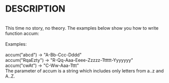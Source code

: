 # DESCRIPTION

<br>
This time no story, no theory. The examples below show you how to write function accum:
<br><br>
Examples:
<br><br>
accum("abcd") -> "A-Bb-Ccc-Dddd"
<br>
accum("RqaEzty") -> "R-Qq-Aaa-Eeee-Zzzzz-Tttttt-Yyyyyyy"
<br>
accum("cwAt") -> "C-Ww-Aaa-Tttt"
<br>
The parameter of accum is a string which includes only letters from a..z and A..Z.
